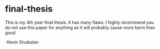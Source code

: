 final-thesis
============

This is my 4th year final thesis. It has many flaws. 
I highly recommend you do not use this paper for anything 
as it will probably cause more harm than good


-Kevin Sivabalan
